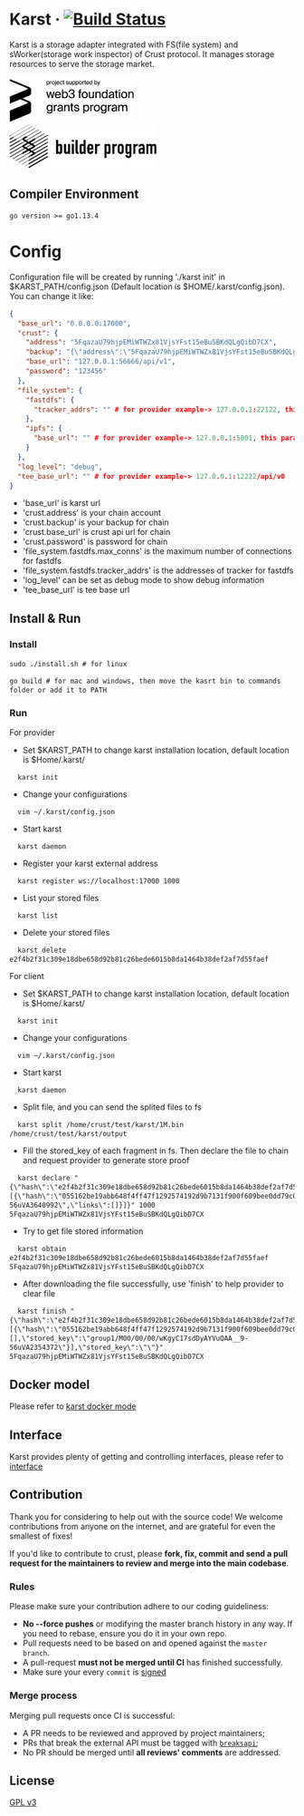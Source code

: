 # Karst &middot; [![Build Status](https://img.shields.io/endpoint.svg?url=https%3A%2F%2Factions-badge.atrox.dev%2Fcrustio%2Fcrust%2Fbadge&style=flat)](https://github.com/crustio/karst/actions?query=workflow%3AGo)
Karst is a storage adapter integrated with FS(file system) and sWorker(storage work inspector) of Crust protocol. It manages storage resources to serve the storage market.

<a href='https://web3.foundation/'><img width='220' alt='Funded by web3 foundation' src='docs/img/web3f_grants_badge.png'></a>&nbsp;&nbsp;&nbsp;&nbsp;&nbsp;&nbsp;&nbsp;&nbsp;&nbsp;&nbsp;&nbsp;&nbsp;&nbsp;&nbsp;&nbsp;&nbsp;&nbsp;&nbsp;&nbsp;&nbsp;&nbsp;&nbsp;&nbsp;&nbsp;&nbsp;&nbsp;&nbsp;&nbsp;&nbsp;&nbsp;&nbsp;&nbsp;&nbsp;&nbsp;&nbsp;&nbsp;&nbsp;&nbsp;&nbsp;&nbsp;&nbsp;<a href='https://builders.parity.io/'><img width='260' src='docs/img/sbp_grants_badge.png'></a>

## Compiler Environment
```shell
go version >= go1.13.4
```

# Config
Configuration file will be created by running './karst init' in $KARST_PATH/config.json (Default location is $HOME/.karst/config.json). You can change it like:

```json
{
  "base_url": "0.0.0.0:17000",
  "crust": {
    "address": "5FqazaU79hjpEMiWTWZx81VjsYFst15eBuSBKdQLgQibD7CX",
    "backup": "{\"address\":\"5FqazaU79hjpEMiWTWZx81VjsYFst15eBuSBKdQLgQibD7CX\",\"encoded\":\"0xc81537c9442bd1d3f4985531293d88f6d2a960969a88b1cf8413e7c9ec1d5f4955adf91d2d687d8493b70ef457532d505b9cee7a3d2b726a554242b75fb9bec7d4beab74da4bf65260e1d6f7a6b44af4505bf35aaae4cf95b1059ba0f03f1d63c5b7c3ccbacd6bd80577de71f35d0c4976b6e43fe0e1583530e773dfab3ab46c92ce3fa2168673ba52678407a3ef619b5e14155706d43bd329a5e72d36\",\"encoding\":{\"content\":[\"pkcs8\",\"sr25519\"],\"type\":\"xsalsa20-poly1305\",\"version\":\"2\"},\"meta\":{\"name\":\"Yang1\",\"tags\":[],\"whenCreated\":1580628430860}}",
    "base_url": "127.0.0.1:56666/api/v1",
    "password": "123456"
  },
  "file_system": {
    "fastdfs": {
      "tracker_addrs": "" # for provider example-> 127.0.0.1:22122, this parameter is mutually exclusive with ipfs.base_url
    },
    "ipfs": {
      "base_url": "" # for provider example-> 127.0.0.1:5001, this parameter is mutually exclusive with fastdfs.tracker_addrs
    }
  },
  "log_level": "debug",
  "tee_base_url": "" # for provider example-> 127.0.0.1:12222/api/v0
}
```

- 'base_url' is karst url
- 'crust.address' is your chain account
- 'crust.backup' is your backup for chain
- 'crust.base_url' is crust api url for chain
- 'crust.password' is password for chain
- 'file_system.fastdfs.max_conns' is the maximum number of connections for fastdfs
- 'file_system.fastdfs.tracker_addrs' is the addresses of tracker for fastdfs
- 'log_level' can be set as debug mode to show debug information
- 'tee_base_url' is tee base url

## Install & Run

### Install

```shell
sudo ./install.sh # for linux
```

```shell
go build # for mac and windows, then move the kasrt bin to commands folder or add it to PATH
```

### Run

For provider

- Set $KARST_PATH to change karst installation location, default location is $Home/.karst/
```shell
  karst init
``` 
- Change your configurations
```shell
  vim ~/.karst/config.json
```
- Start karst
```shell
  karst daemon
```
- Register your karst external address
```shell
  karst register ws://localhost:17000 1000
```
- List your stored files
```shell
  karst list
```

- Delete your stored files
```shell
  karst delete e2f4b2f31c309e18dbe658d92b81c26bede6015b8da1464b38def2af7d55faef
```

For client

- Set $KARST_PATH to change karst installation location, default location is $Home/.karst/
```shell
  karst init
```
- Change your configurations
```shell
  vim ~/.karst/config.json
```
- Start karst
```shell
  karst daemon
```
- Split file, and you can send the splited files to fs
```shell
  karst split /home/crust/test/karst/1M.bin /home/crust/test/karst/output
```
- Fill the stored_key of each fragment in fs. Then declare the file to chain and request provider to generate store proof
```shell
  karst declare "{\"hash\":\"e2f4b2f31c309e18dbe658d92b81c26bede6015b8da1464b38def2af7d55faef\",\"size\":1048567,\"links_num\":1,\"stored_key\":\"\",\"links\":[{\"hash\":\"055162be19abb648f4ff47f1292574192d9b7131f900f609bee0dd79c0e60970\",\"size\":1048567,\"links_num\":0,\"stored_key\":\"group1/M00/00/5E/wKgyC17fI0KAYzlEAA__9-56uVA3640992\",\"links\":[]}]}" 1000 5FqazaU79hjpEMiWTWZx81VjsYFst15eBuSBKdQLgQibD7CX
```
- Try to get file stored information
```shell
  karst obtain e2f4b2f31c309e18dbe658d92b81c26bede6015b8da1464b38def2af7d55faef 5FqazaU79hjpEMiWTWZx81VjsYFst15eBuSBKdQLgQibD7CX
```
- After downloading the file successfully, use 'finish' to help provider to clear file
```shell
  karst finish "{\"hash\":\"e2f4b2f31c309e18dbe658d92b81c26bede6015b8da1464b38def2af7d55faef\",\"size\":1048567,\"links_num\":1,\"links\":[{\"hash\":\"055162be19abb648f4ff47f1292574192d9b7131f900f609bee0dd79c0e60970\",\"size\":1048567,\"links_num\":0,\"links\":[],\"stored_key\":\"group1/M00/00/00/wKgyC17sdDyAYVuQAA__9-56uVA2354372\"}],\"stored_key\":\"\"}" 5FqazaU79hjpEMiWTWZx81VjsYFst15eBuSBKdQLgQibD7CX 
```

## Docker model
Please refer to [karst docker mode](docs/docker.md)

## Interface

Karst provides plenty of getting and controlling interfaces, please refer to [interface](docs/interface.md)

## Contribution

Thank you for considering to help out with the source code! We welcome contributions from anyone on the internet, and are grateful for even the smallest of fixes!

If you'd like to contribute to crust, please **fork, fix, commit and send a pull request for the maintainers to review and merge into the main codebase**.

### Rules

Please make sure your contribution adhere to our coding guideliness:

- **No --force pushes** or modifying the master branch history in any way. If you need to rebase, ensure you do it in your own repo.
- Pull requests need to be based on and opened against the `master branch`.
- A pull-request **must not be merged until CI** has finished successfully.
- Make sure your every `commit` is [signed](https://help.github.com/en/github/authenticating-to-github/about-commit-signature-verification)

### Merge process

Merging pull requests once CI is successful:

- A PR needs to be reviewed and approved by project maintainers;
- PRs that break the external API must be tagged with [`breaksapi`](https://github.com/crustio/crust-tee/labels/breakapi);
- No PR should be merged until **all reviews' comments** are addressed.

## License

[GPL v3](LICENSE)
